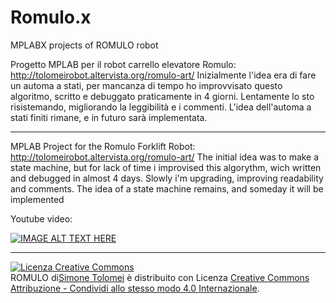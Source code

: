 # Romulo.x
MPLABX projects of ROMULO robot

Progetto MPLAB per il robot carrello elevatore Romulo: http://tolomeirobot.altervista.org/romulo-art/
Inizialmente l'idea era di fare un automa a stati, per mancanza di tempo ho improvvisato questo algoritmo, scritto e debuggato praticamente in 4 giorni. Lentamente lo sto risistemando, migliorando la leggibilità e i commenti. L'idea dell'automa a stati finiti rimane, e in futuro sarà implementata.

-------
MPLAB Project for the Romulo Forklift Robot: http://tolomeirobot.altervista.org/romulo-art/
The initial idea was to make a state machine, but for lack of time i improvised this algorythm, wich written and debugged in almost 4 days. Slowly i'm upgrading, improving readability and comments.
The idea of a state machine remains, and someday it will be implemented

Youtube video:

[![IMAGE ALT TEXT HERE](http://img.youtube.com/vi/i_6BtVZXTvE/0.jpg)](http://www.youtube.com/watch?v=i_6BtVZXTvE)


----------

<a rel="license" href="http://creativecommons.org/licenses/by-sa/4.0/"><img alt="Licenza Creative Commons" style="border-width:0" src="https://i.creativecommons.org/l/by-sa/4.0/88x31.png" /></a><br /><span xmlns:dct="http://purl.org/dc/terms/" property="dct:title">ROMULO</span> di<a xmlns:cc="http://creativecommons.org/ns#" href="http://tolomeirobot.altervista.org/" property="cc:attributionName" rel="cc:attributionURL">Simone Tolomei</a> è distribuito con Licenza <a rel="license" href="http://creativecommons.org/licenses/by-sa/4.0/">Creative Commons Attribuzione - Condividi allo stesso modo 4.0 Internazionale</a>.
